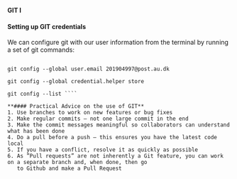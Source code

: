 **GIT I**

#### Setting up GIT credentials
We can configure git with our user information from the terminal by running a set of git commands:
```git config --global user.name Peterbajhogh

git config --global user.email 201904997@post.au.dk

git config --global credential.helper store

git config --list ````

**#### Practical Advice on the use of GIT**
1. Use branches to work on new features or bug fixes
2. Make regular commits – not one large commit in the end
3. Make the commit messages meaningful so collaborators can understand what has been done
4. Do a pull before a push – this ensures you have the latest code local
5. If you have a conflict, resolve it as quickly as possible
6. As ”Pull requests” are not inherently a Git feature, you can work on a separate branch and, when done, then go
   to Github and make a Pull Request
